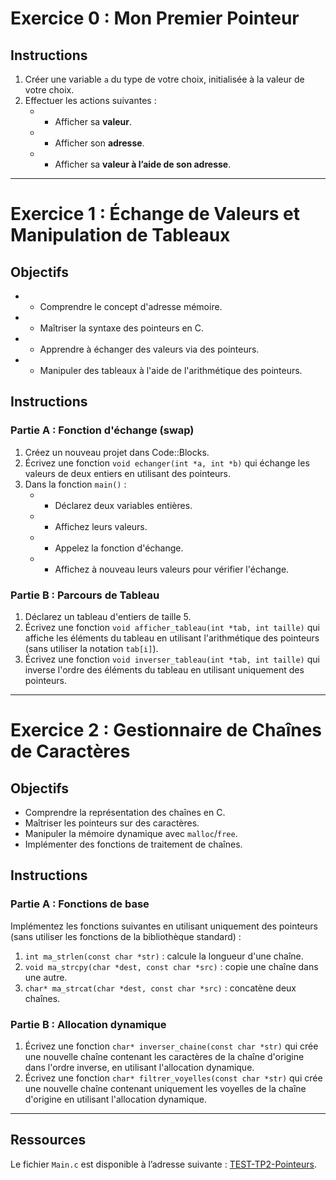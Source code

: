 # Exercice 0 : Mon Premier Pointeur  

## Instructions  
1. Créer une variable `a` du type de votre choix, initialisée à la valeur de votre choix.    
2. Effectuer les actions suivantes :    
    - - Afficher sa **valeur**.    
    - - Afficher son **adresse**.    
    - - Afficher sa **valeur à l’aide de son adresse**.    

---  

# Exercice 1 : Échange de Valeurs et Manipulation de Tableaux  

## Objectifs  
- - Comprendre le concept d'adresse mémoire.    
- - Maîtriser la syntaxe des pointeurs en C.    
- - Apprendre à échanger des valeurs via des pointeurs.    
- - Manipuler des tableaux à l'aide de l'arithmétique des pointeurs.    

## Instructions  

### Partie A : Fonction d'échange (swap)  
1. Créez un nouveau projet dans Code::Blocks.    
2. Écrivez une fonction `void echanger(int *a, int *b)` qui échange les valeurs de deux entiers en utilisant des pointeurs.    
3. Dans la fonction `main()` :    
    - - Déclarez deux variables entières.    
    - - Affichez leurs valeurs.    
    - - Appelez la fonction d'échange.    
    - - Affichez à nouveau leurs valeurs pour vérifier l'échange.    

### Partie B : Parcours de Tableau  
1. Déclarez un tableau d'entiers de taille 5.    
2. Écrivez une fonction `void afficher_tableau(int *tab, int taille)` qui affiche les éléments du tableau en utilisant l'arithmétique des pointeurs (sans utiliser la notation `tab[i]`).    
3. Écrivez une fonction `void inverser_tableau(int *tab, int taille)` qui inverse l'ordre des éléments du tableau en utilisant uniquement des pointeurs.    

---  

# Exercice 2 : Gestionnaire de Chaînes de Caractères  

## Objectifs  
- Comprendre la représentation des chaînes en C.    
- Maîtriser les pointeurs sur des caractères.    
- Manipuler la mémoire dynamique avec `malloc`/`free`.    
- Implémenter des fonctions de traitement de chaînes.    

## Instructions  

### Partie A : Fonctions de base  
Implémentez les fonctions suivantes en utilisant uniquement des pointeurs (sans utiliser les fonctions de la bibliothèque standard) :    
1. `int ma_strlen(const char *str)` : calcule la longueur d'une chaîne.    
2. `void ma_strcpy(char *dest, const char *src)` : copie une chaîne dans une autre.    
3. `char* ma_strcat(char *dest, const char *src)` : concatène deux chaînes.    

### Partie B : Allocation dynamique  
1. Écrivez une fonction `char* inverser_chaine(const char *str)` qui crée une nouvelle chaîne contenant les caractères de la chaîne d'origine dans l'ordre inverse, en utilisant l'allocation dynamique.    
2. Écrivez une fonction `char* filtrer_voyelles(const char *str)` qui crée une nouvelle chaîne contenant uniquement les voyelles de la chaîne d'origine en utilisant l'allocation dynamique.    

---  

## Ressources  
Le fichier `Main.c` est disponible à l’adresse suivante : [TEST-TP2-Pointeurs](https://gitea.apf-bi.ovh/bastien/TEST-TP2-Pointeurs).    

